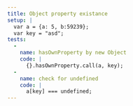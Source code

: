 ```yaml
---
title: Object property existance
setup: |
  var a = {a: 5, b:59239};
  var key = "asd";
tests:
  -
    name: hasOwnProperty by new Object
    code: |
      {}.hasOwnProperty.call(a, key);
  -
    name: check for undefined
    code: |
      a[key] === undefined;
---
```


